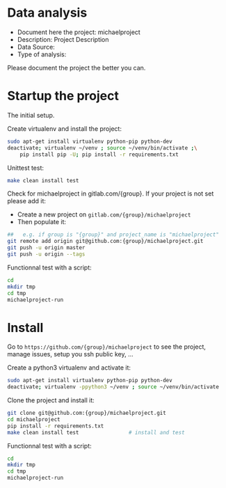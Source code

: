 # Data analysis
- Document here the project: michaelproject
- Description: Project Description
- Data Source:
- Type of analysis:

Please document the project the better you can.

# Startup the project

The initial setup.

Create virtualenv and install the project:
```bash
sudo apt-get install virtualenv python-pip python-dev
deactivate; virtualenv ~/venv ; source ~/venv/bin/activate ;\
    pip install pip -U; pip install -r requirements.txt
```

Unittest test:
```bash
make clean install test
```

Check for michaelproject in gitlab.com/{group}.
If your project is not set please add it:

- Create a new project on `gitlab.com/{group}/michaelproject`
- Then populate it:

```bash
##   e.g. if group is "{group}" and project_name is "michaelproject"
git remote add origin git@github.com:{group}/michaelproject.git
git push -u origin master
git push -u origin --tags
```

Functionnal test with a script:

```bash
cd
mkdir tmp
cd tmp
michaelproject-run
```

# Install

Go to `https://github.com/{group}/michaelproject` to see the project, manage issues,
setup you ssh public key, ...

Create a python3 virtualenv and activate it:

```bash
sudo apt-get install virtualenv python-pip python-dev
deactivate; virtualenv -ppython3 ~/venv ; source ~/venv/bin/activate
```

Clone the project and install it:

```bash
git clone git@github.com:{group}/michaelproject.git
cd michaelproject
pip install -r requirements.txt
make clean install test                # install and test
```
Functionnal test with a script:

```bash
cd
mkdir tmp
cd tmp
michaelproject-run
```
